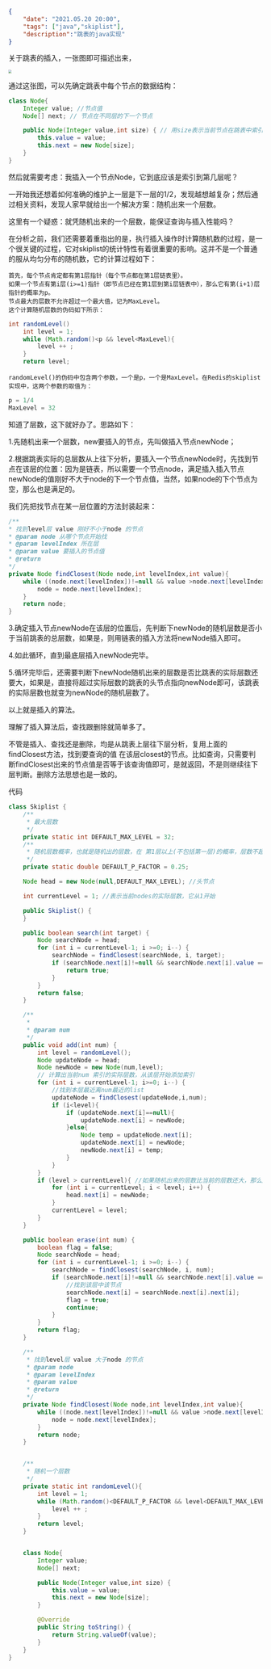 ```json
{  
    "date": "2021.05.20 20:00", 
    "tags": ["java","skiplist"], 
    "description":"跳表的java实现"
}
```

关于跳表的插入，一张图即可描述出来，

<img src="./images/跳表_1.png" style="zoom: 40%"></img>

通过这张图，可以先确定跳表中每个节点的数据结构：

```java
class Node{
    Integer value; //节点值
    Node[] next; // 节点在不同层的下一个节点

    public Node(Integer value,int size) { // 用size表示当前节点在跳表中索引几层
        this.value = value;
        this.next = new Node[size];
    }
}
```
然后就需要考虑：我插入一个节点Node，它到底应该是索引到第几层呢？

一开始我还想着如何准确的维护上一层是下一层的1/2，发现越想越复杂；然后通过相关资料，发现人家早就给出一个解决方案：随机出来一个层数。

这里有一个疑惑：就凭随机出来的一个层数，能保证查询与插入性能吗？

在分析之前，我们还需要着重指出的是，执行插入操作时计算随机数的过程，是一个很关键的过程，它对skiplist的统计特性有着很重要的影响。这并不是一个普通的服从均匀分布的随机数，它的计算过程如下：

```text
首先，每个节点肯定都有第1层指针（每个节点都在第1层链表里）。
如果一个节点有第i层(i>=1)指针（即节点已经在第1层到第i层链表中），那么它有第(i+1)层指针的概率为p。
节点最大的层数不允许超过一个最大值，记为MaxLevel。
这个计算随机层数的伪码如下所示：
```
```java
int randomLevel()
    int level = 1;
    while (Math.random()<p && level<MaxLevel){
        level ++ ;
    }
    return level;
```
```text
randomLevel()的伪码中包含两个参数，一个是p，一个是MaxLevel。在Redis的skiplist实现中，这两个参数的取值为：
```
```java
p = 1/4
MaxLevel = 32
```
知道了层数，这下就好办了。思路如下：

1.先随机出来一个层数，new要插入的节点，先叫做插入节点newNode；

2.根据跳表实际的总层数从上往下分析，要插入一个节点newNode时，先找到节点在该层的位置：因为是链表，所以需要一个节点node，满足插入插入节点newNode的值刚好不大于node的下一个节点值，当然，如果node的下个节点为空，那么也是满足的。

我们先把找节点在某一层位置的方法封装起来：
```java
/**
* 找到level层 value 刚好不小于node 的节点
* @param node 从哪个节点开始找
* @param levelIndex 所在层
* @param value 要插入的节点值
* @return
*/
private Node findClosest(Node node,int levelIndex,int value){
    while ((node.next[levelIndex])!=null && value >node.next[levelIndex].value){
        node = node.next[levelIndex];
    }
    return node;
}
```
3.确定插入节点newNode在该层的位置后，先判断下newNode的随机层数是否小于当前跳表的总层数，如果是，则用链表的插入方法将newNode插入即可。

4.如此循环，直到最底层插入newNode完毕。

5.循环完毕后，还需要判断下newNode随机出来的层数是否比跳表的实际层数还要大，如果是，直接将超过实际层数的跳表的头节点指向newNode即可，该跳表的实际层数也就变为newNode的随机层数了。

以上就是插入的算法。

理解了插入算法后，查找跟删除就简单多了。

不管是插入、查找还是删除，均是从跳表上层往下层分析，复用上面的findClosest方法，找到要查询的值 在该层closest的节点。比如查询，只需要判断findClosest出来的节点值是否等于该查询值即可，是就返回，不是则继续往下层判断。删除方法思想也是一致的。

代码
```java
class Skiplist {
    /**
     * 最大层数
     */
    private static int DEFAULT_MAX_LEVEL = 32;
    /**
     * 随机层数概率，也就是随机出的层数，在 第1层以上(不包括第一层)的概率，层数不超过maxLevel，层数的起始号为1
     */
    private static double DEFAULT_P_FACTOR = 0.25;

    Node head = new Node(null,DEFAULT_MAX_LEVEL); //头节点

    int currentLevel = 1; //表示当前nodes的实际层数，它从1开始

    public Skiplist() {
    }

    public boolean search(int target) {
        Node searchNode = head;
        for (int i = currentLevel-1; i >=0; i--) {
            searchNode = findClosest(searchNode, i, target);
            if (searchNode.next[i]!=null && searchNode.next[i].value == target){
                return true;
            }
        }
        return false;
    }

    /**
     *
     * @param num
     */
    public void add(int num) {
        int level = randomLevel();
        Node updateNode = head;
        Node newNode = new Node(num,level);
        // 计算出当前num 索引的实际层数，从该层开始添加索引
        for (int i = currentLevel-1; i>=0; i--) {
            //找到本层最近离num最近的list
            updateNode = findClosest(updateNode,i,num);
            if (i<level){
                if (updateNode.next[i]==null){
                    updateNode.next[i] = newNode;
                }else{
                    Node temp = updateNode.next[i];
                    updateNode.next[i] = newNode;
                    newNode.next[i] = temp;
                }
            }
        }
        if (level > currentLevel){ //如果随机出来的层数比当前的层数还大，那么超过currentLevel的head 直接指向newNode
            for (int i = currentLevel; i < level; i++) {
                head.next[i] = newNode;
            }
            currentLevel = level;
        }
    }

    public boolean erase(int num) {
        boolean flag = false;
        Node searchNode = head;
        for (int i = currentLevel-1; i >=0; i--) {
            searchNode = findClosest(searchNode, i, num);
            if (searchNode.next[i]!=null && searchNode.next[i].value == num){
                //找到该层中该节点
                searchNode.next[i] = searchNode.next[i].next[i];
                flag = true;
                continue;
            }
        }
        return flag;
    }

    /**
     * 找到level层 value 大于node 的节点
     * @param node
     * @param levelIndex
     * @param value
     * @return
     */
    private Node findClosest(Node node,int levelIndex,int value){
        while ((node.next[levelIndex])!=null && value >node.next[levelIndex].value){
            node = node.next[levelIndex];
        }
        return node;
    }


    /**
     * 随机一个层数
     */
    private static int randomLevel(){
        int level = 1;
        while (Math.random()<DEFAULT_P_FACTOR && level<DEFAULT_MAX_LEVEL){
            level ++ ;
        }
        return level;
    }


    class Node{
        Integer value;
        Node[] next;

        public Node(Integer value,int size) {
            this.value = value;
            this.next = new Node[size];
        }

        @Override
        public String toString() {
            return String.valueOf(value);
        }
    }
}
```

